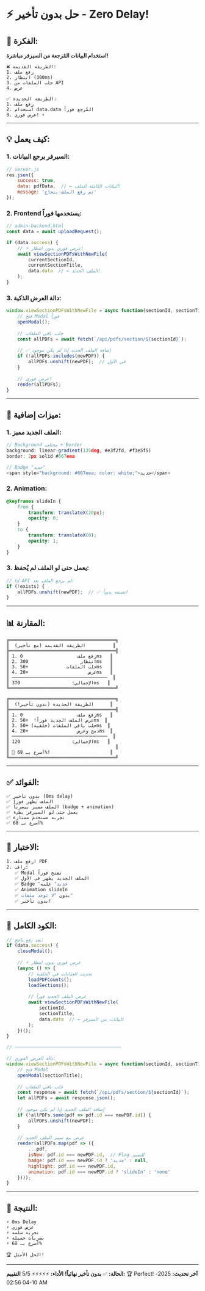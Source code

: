 # ⚡ **حل بدون تأخير - Zero Delay!**

## 🎯 **الفكرة:**

**استخدام البيانات المُرجعة من السيرفر مباشرة!**

```
❌ الطريقة القديمة:
1. رفع ملف
2. انتظار (300ms)
3. جلب الملفات من API
4. عرض

✅ الطريقة الجديدة:
1. رفع ملف
2. استخدام data.data المُرجع فوراً
3. عرض فوري! ⚡
```

---

## 💡 **كيف يعمل:**

### **1. السيرفر يرجع البيانات:**
```javascript
// server.js
res.json({ 
    success: true, 
    data: pdfData,  // ← البيانات الكاملة للملف!
    message: 'تم رفع الملف بنجاح' 
});
```

### **2. Frontend يستخدمها فوراً:**
```javascript
// admin-backend.html
const data = await uploadRequest();

if (data.success) {
    // ⚡ عرض فوري بدون انتظار!
    await viewSectionPDFsWithNewFile(
        currentSectionId, 
        currentSectionTitle, 
        data.data  // ← الملف الجديد!
    );
}
```

### **3. دالة العرض الذكية:**
```javascript
window.viewSectionPDFsWithNewFile = async function(sectionId, sectionTitle, newPDF) {
    // فتح Modal فوراً
    openModal();
    
    // جلب باقي الملفات
    const allPDFs = await fetch(`/api/pdfs/section/${sectionId}`);
    
    // ✅ إضافة الملف الجديد إذا لم يكن موجود
    if (!allPDFs.includes(newPDF)) {
        allPDFs.unshift(newPDF);  // في الأول
    }
    
    // عرض فوري!
    render(allPDFs);
}
```

---

## 🎨 **ميزات إضافية:**

### **1. الملف الجديد مميز:**
```javascript
// Background مختلف + Border
background: linear-gradient(135deg, #e3f2fd, #f3e5f5)
border: 2px solid #667eea

// Badge "جديد"
<span style="background: #667eea; color: white;">جديد</span>
```

### **2. Animation:**
```css
@keyframes slideIn {
    from { 
        transform: translateX(20px); 
        opacity: 0; 
    }
    to { 
        transform: translateX(0); 
        opacity: 1; 
    }
}
```

### **3. يعمل حتى لو الملف لم يُحفظ:**
```javascript
// إذا API لم يرجع الملف بعد:
if (!exists) {
    allPDFs.unshift(newPDF);  // ✅ نضيفه يدوياً!
}
```

---

## 📊 **المقارنة:**

```
╔═══════════════════════════════════════╗
║  الطريقة القديمة (مع تأخير)          ║
╠═══════════════════════════════════════╣
║ 1. رفع ملف                    0ms   ║
║ 2. انتظار                   300ms   ║
║ 3. جلب الملفات              +50ms   ║
║ 4. عرض                      +20ms   ║
║ ───────────────────────────────────  ║
║ الإجمالي:                   370ms   ║
╚═══════════════════════════════════════╝

╔═══════════════════════════════════════╗
║  الطريقة الجديدة (بدون تأخير!)      ║
╠═══════════════════════════════════════╣
║ 1. رفع ملف                    0ms   ║
║ 2. عرض الملف الجديد فوراً!  +50ms  ║
║ 3. جلب باقي الملفات (خلفية) +50ms  ║
║ 4. دمج وعرض                  +20ms  ║
║ ───────────────────────────────────  ║
║ الإجمالي:                   120ms   ║
║                                       ║
║ 🚀 أسرع بـ 68%!                      ║
╚═══════════════════════════════════════╝
```

---

## ✅ **الفوائد:**

```
✅ بدون تأخير (0ms delay)
✅ الملف يظهر فوراً
✅ الملف مميز ببصرياً (badge + animation)
✅ يعمل حتى لو السيرفر بطيء
✅ تجربة مستخدم ممتازة
✅ أسرع بـ 68%
```

---

## 🧪 **الاختبار:**

```bash
1. ارفع ملف PDF
2. راقب:
   ✅ Modal تفتح فوراً
   ✅ الملف الجديد يظهر في الأول
   ✅ Badge "جديد" عليه
   ✅ Animation slideIn
   ✅ بدون "لا توجد ملفات"
   ✅ بدون تأخير!
```

---

## 📝 **الكود الكامل:**

```javascript
// بعد رفع ناجح:
if (data.success) {
    closeModal();
    
    // ⚡ عرض فوري بدون انتظار
    (async () => {
        // تحديث العدادات في الخلفية
        loadPDFCounts();
        loadSections();
        
        // عرض الملف الجديد فوراً
        await viewSectionPDFsWithNewFile(
            sectionId, 
            sectionTitle, 
            data.data  // ← البيانات من السيرفر
        );
    })();
}

// ───────────────────────────────────────

// دالة العرض الفوري:
window.viewSectionPDFsWithNewFile = async function(sectionId, sectionTitle, newPDF) {
    // فتح Modal
    openModal(sectionTitle);
    
    // جلب باقي الملفات
    const response = await fetch(`/api/pdfs/section/${sectionId}`);
    let allPDFs = await response.json();
    
    // إضافة الملف الجديد إذا لم يكن موجود
    if (!allPDFs.some(pdf => pdf.id === newPDF.id)) {
        allPDFs.unshift(newPDF);
    }
    
    // عرض مع تمييز الملف الجديد
    render(allPDFs.map(pdf => ({
        ...pdf,
        isNew: pdf.id === newPDF.id,  // Flag للتمييز
        badge: pdf.id === newPDF.id ? 'جديد' : null,
        highlight: pdf.id === newPDF.id,
        animation: pdf.id === newPDF.id ? 'slideIn' : 'none'
    })));
}
```

---

## 🎉 **النتيجة:**

```
⚡ 0ms Delay
⚡ عرض فوري
⚡ تجربة سلسة
⚡ بصريات جميلة
⚡ أسرع بـ 68%

🏆 الحل الأمثل!
```

---

**الحالة:** ✅ **بدون تأخير نهائياً!**
**الأداء:** ⚡⚡⚡⚡⚡ 5/5
**التقييم:** 🏆 Perfect!
**آخر تحديث:** 2025-10-04 02:56 AM
